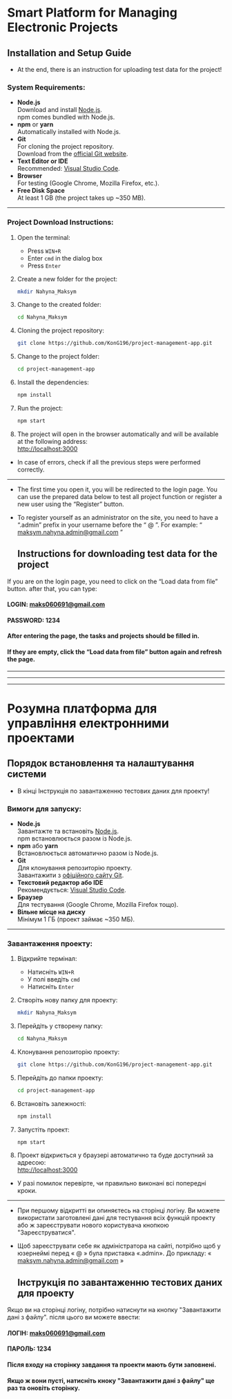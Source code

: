 # Smart Platform for Managing Electronic Projects

## Installation and Setup Guide

- At the end, there is an instruction for uploading test data for the project!

### System Requirements:
- **Node.js**  
  Download and install [Node.js](https://nodejs.org/).  
  npm comes bundled with Node.js.
- **npm** or **yarn**  
  Automatically installed with Node.js.
- **Git**  
  For cloning the project repository.  
  Download from the [official Git website](https://git-scm.com/).
- **Text Editor or IDE**  
  Recommended: [Visual Studio Code](https://code.visualstudio.com/).
- **Browser**  
  For testing (Google Chrome, Mozilla Firefox, etc.).
- **Free Disk Space**  
  At least 1 GB (the project takes up ~350 MB).

---

### Project Download Instructions:

1. Open the terminal:  
   - Press `WIN+R`  
   - Enter `cmd` in the dialog box  
   - Press `Enter`

2. Create a new folder for the project:  
   ```bash
   mkdir Nahyna_Maksym

3. Change to the created folder:  
   ```bash
   cd Nahyna_Maksym
   ```

4. Cloning the project repository:  
   ```bash
   git clone https://github.com/KonG196/project-management-app.git
   ```

5. Change to the project folder:  
   ```bash
   cd project-management-app
   ```

6. Install the dependencies:  
   ```bash
   npm install
   ```

7. Run the project:  
   ```bash
   npm start
   ```

8. The project will open in the browser automatically and will be available at the following address:  
   [http://localhost:3000](http://localhost:3000)
   
- In case of errors, check if all the previous steps were performed correctly.
---
- The first time you open it, you will be redirected to the login page. You can use the prepared data below to test all project function or register a new user using the “Register” button.
- To register yourself as an administrator on the site, you need to have a “.admin” prefix in your username before the “ @ ”. 
For example: “ maksym.nahyna.admin@gmail.com ”

  ## Instructions for downloading test data for the project
If you are on the login page, you need to click on the “Load data from file” button. after that, you can type:
#### LOGIN: maks060691@gmail.com
#### PASSWORD: 1234
#### After entering the page, the tasks and projects should be filled in.
#### If they are empty, click the “Load data from file” button again and refresh the page.
---
---
---
# Розумна платформа для управління електронними проектами

## Порядок встановлення та налаштування системи

- В кінці Інструкція по завантаженню тестових даних для проекту!

### Вимоги для запуску:
- **Node.js**  
  Завантажте та встановіть [Node.js](https://nodejs.org/).  
  npm встановлюється разом із Node.js.
- **npm** або **yarn**  
  Встановлюється автоматично разом із Node.js.
- **Git**  
  Для клонування репозиторію проекту.  
  Завантажити з [офіційного сайту Git](https://git-scm.com/).
- **Текстовий редактор або IDE**  
  Рекомендується: [Visual Studio Code](https://code.visualstudio.com/).
- **Браузер**  
  Для тестування (Google Chrome, Mozilla Firefox тощо).
- **Вільне місце на диску**  
  Мінімум 1 ГБ (проект займає ~350 МБ).

---

### Завантаження проекту:

1. Відкрийте термінал:  
   - Натисніть `WIN+R`  
   - У полі введіть `cmd`  
   - Натисніть `Enter`

2. Створіть нову папку для проекту:  
   ```bash
   mkdir Nahyna_Maksym
   ```

3. Перейдіть у створену папку:  
   ```bash
   cd Nahyna_Maksym
   ```

4. Клонування репозиторію проекту:  
   ```bash
   git clone https://github.com/KonG196/project-management-app.git
   ```

5. Перейдіть до папки проекту:  
   ```bash
   cd project-management-app
   ```

6. Встановіть залежності:  
   ```bash
   npm install
   ```

7. Запустіть проект:  
   ```bash
   npm start
   ```

8. Проект відкриється у браузері автоматично та буде доступний за адресою:  
   [http://localhost:3000](http://localhost:3000)
   
- У разі помилок перевірте, чи правильно виконані всі попередні кроки.
---
- При першому відкритті ви опиняєтесь на сторінці логіну. Ви можете використати заготовлені дані для тестування всіх функцій проекту або ж зареєструвати нового користувача кнопкою "Зареєструватися".
- Щоб зареєструвати себе як адміністратора на сайті, потрібно щоб у юзернеймі перед « @ » була приставка «.admin». 
До прикладу: « maksym.nahyna.admin@gmail.com »

  ## Інструкція по завантаженню тестових даних для проекту
Якщо ви на сторінці логіну, потрібно натиснути на кнопку "Завантажити дані з файлу". після цього ви можете ввести:
#### ЛОГІН: maks060691@gmail.com
#### ПАРОЛЬ: 1234
#### Після входу на сторінку завдання та проекти мають бути заповнені.
#### Якщо ж вони пусті, натисніть кноку "Завантажити дані з файлу" ще раз та оновіть сторінку.
